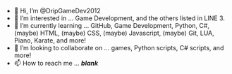 - 👋 Hi, I’m @DripGameDev2012
- 👀 I’m interested in ... Game Development, and the others listed in LINE 3.
- 🌱 I’m currently learning ... GitHub, Game Development, Python, C#, (maybe) HTML, (maybe) CSS, (maybe) Javascript, (maybe) Git, LUA, Piano, Karate, and more!
- 💞️ I’m looking to collaborate on ... games, Python scripts, C# scripts, and more!
- 📫 How to reach me ... _______blank_______

<!---
DripGameDev2012/DripGameDev2012 is a ✨ special ✨ repository because its `README.md` (this file) appears on your GitHub profile.
You can click the Preview link to take a look at your changes.
--->
